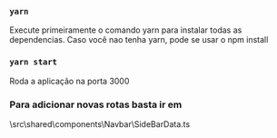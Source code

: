 ### `yarn`
Execute primeiramente o comando yarn para instalar todas as dependencias.
Caso você nao tenha yarn, pode se usar o npm install

### `yarn start`
Roda a aplicação na porta 3000 

### Para adicionar novas rotas basta ir em
\src\shared\components\Navbar\SideBarData.ts

